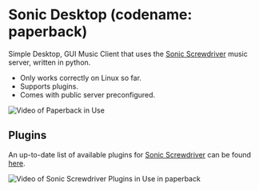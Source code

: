 # Sonic Desktop (codename: paperback)
Simple Desktop, GUI Music Client that uses the [Sonic Screwdriver](https://github.com/yuckdevchan/sonic-screwdriver) music server, written in python.
- Only works correctly on Linux so far.
- Supports plugins.
- Comes with public server preconfigured.

![Video of Paperback in Use](https://github.com/yuckdevchan/paperback/assets/60288171/5de9b5be-26fc-4b22-9301-d863018890a2)

## Plugins

An up-to-date list of available plugins for [Sonic Screwdriver](https://github.com/yuckdevchan/sonic-screwdriver) can be found [here]([https://sonic.davros.io](https://sonic.davros.io/getting-started/plugin-system/#Available%20Plugins)).

![Video of Sonic Screwdriver Plugins in Use in paperback](https://github.com/yuckdevchan/paperback/assets/60288171/0652788e-345e-4f10-ac90-b20d1685333b)
